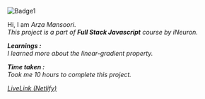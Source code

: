 ![Badge1](https://img.shields.io/badge/Project11-HostingLandingPage-B93160)

Hi, I am *Arza Mansoori*.<br>
*This project is a part of ***Full Stack Javascript*** course by iNeuron.*

***Learnings :***<br>
*I learned more about the linear-gradient property.*

***Time taken :***<br>
*Took me 10 hours to complete this project.*

[*LiveLink (Netlify)*](https://project11-hostinglandingpage.netlify.app/ "Project 11")

